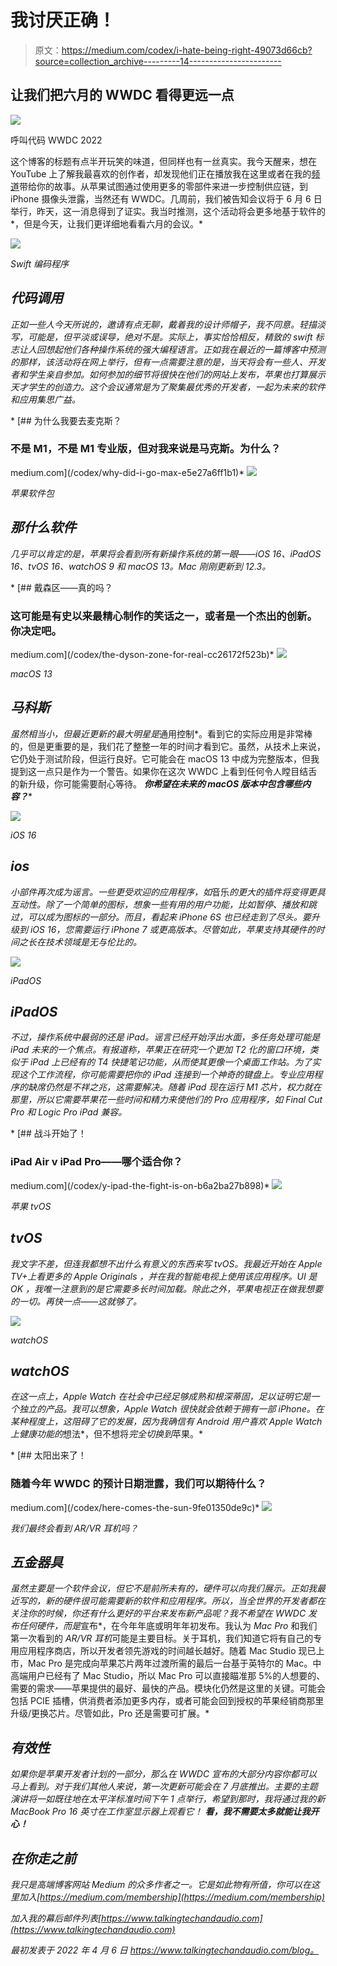 # 我讨厌正确！

> 原文：<https://medium.com/codex/i-hate-being-right-49073d66cb?source=collection_archive---------14----------------------->

## 让我们把六月的 WWDC 看得更远一点

![](img/94d7e9248e0bb3589f7f812ca05d9247.png)

呼叫代码 WWDC 2022

这个博客的标题有点半开玩笑的味道，但同样也有一丝真实。我今天醒来，想在 YouTube 上了解我最喜欢的创作者，却发现他们正在播放我在这里或者在我的[频道](https://www.youtube.com/c/DavidLewistalkingtechandaudio)带给你的故事。从苹果试图通过使用更多的零部件来进一步控制供应链，到 iPhone 摄像头泄露，当然还有 WWDC。几周前，我们被告知会议将于 6 月 6 日举行，昨天，这一消息得到了证实。我当时推测，这个活动将会更多地基于软件的*，但是今天，让我们更详细地看看六月的会议。*

*![](img/9e6286648e6a95cade7eda8f5f934cb7.png)*

*Swift 编码程序*

## *代码调用*

*正如一些人今天所说的，邀请有点无聊，戴着我的设计师帽子，我不同意。轻描淡写，可能是，但平淡或误导，绝对不是。*实际上*，事实恰恰相反，精致的 swift 标志让人回想起他们各种操作系统的强大编程语言。正如我在最近的一篇博客中预测的那样，该活动将在网上举行，但有一点需要注意的是，当天将会有一些人、开发者和学生亲自参加。如何参加的细节将很快在他们的网站上发布，苹果也打算展示天才学生的创造力。这个会议通常是为了聚集最优秀的开发者，一起为未来的软件和应用集思广益。*

*[](/codex/why-did-i-go-max-e5e27a6ff1b1) [## 为什么我要去麦克斯？

### 不是 M1，不是 M1 专业版，但对我来说是马克斯。为什么？

medium.com](/codex/why-did-i-go-max-e5e27a6ff1b1)* *![](img/a4db184f48e63b48b59378f765131741.png)*

*苹果软件包*

## *那什么软件*

*几乎可以肯定的是，苹果将会看到所有新操作系统的第一眼——iOS 16、iPadOS 16、tvOS 16、watchOS 9 和 macOS 13。Mac 刚刚更新到 12.3。*

*[](/codex/the-dyson-zone-for-real-cc26172f523b) [## 戴森区——真的吗？

### 这可能是有史以来最精心制作的笑话之一，或者是一个杰出的创新。你决定吧。

medium.com](/codex/the-dyson-zone-for-real-cc26172f523b)* *![](img/cb1d400cad1def7317bcba3c44d40313.png)*

*macOS 13*

## *马科斯*

*虽然相当小，但最近更新的最大明星是*通用控制*。看到它的实际应用是非常棒的，但是更重要的是，我们花了整整一年的时间才看到它。虽然，从技术上来说，它仍处于测试阶段，但运行良好。它可能会在 macOS 13 中成为完整版本，但我提到这一点只是作为一个警告。如果你在这次 WWDC 上看到任何令人瞠目结舌的新升级，你可能需要耐心等待。 ***你希望在未来的 macOS 版本中包含哪些内容？****

*![](img/364e6abe08e313d0cde5cf2e40f729a6.png)*

*iOS 16*

## *ios*

*小部件再次成为谣言。一些更受欢迎的应用程序，如*音乐*的更大的插件将变得更具互动性。除了一个简单的图标，想象一些有用的用户功能，比如暂停、播放和跳过，可以成为图标的一部分。而且，看起来 iPhone 6S 也已经走到了尽头。要升级到 iOS 16，您需要运行 iPhone 7 或更高版本。尽管如此，苹果支持其硬件的时间之长在技术领域是无与伦比的。*

*![](img/0b747279cbb73f5b5104ff8cc64d232e.png)*

*iPadOS*

## *iPadOS*

*不过，操作系统中最弱的还是 iPad。谣言已经开始浮出水面，多任务处理可能是 iPad 未来的一个焦点。有报道称，苹果正在研究一个更加 T2 化的窗口环境，类似于 iPad 上已经有的 T4 快捷笔记功能，从而使其更像一个桌面工作站。为了实现这个工作流程，你可能需要把你的 iPad 连接到一个神奇的键盘上。专业应用程序的缺席仍然是不祥之兆，这需要解决。随着 iPad 现在运行 M1 芯片，权力就在那里，所以它需要苹果花一些时间和精力来使他们的 Pro 应用程序，如 *Final Cut Pro* 和 *Logic Pro* iPad 兼容。*

*[](/codex/y-ipad-the-fight-is-on-b6a2ba27b898) [## 战斗开始了！

### iPad Air v iPad Pro——哪个适合你？

medium.com](/codex/y-ipad-the-fight-is-on-b6a2ba27b898)* *![](img/05e05a3a989a095b0c9a282b990bc842.png)*

*苹果 tvOS*

## *tvOS*

*我文字不差，但连我都想不出什么有意义的东西来写 tvOS。我最近开始在 Apple TV+上看更多的 *Apple Originals* ，并在我的智能电视上使用该应用程序。UI 是 *OK* ，我唯一注意到的是它需要多长时间加载。除此之外，苹果电视正在做我想要的一切。再快一点——这就够了。*

*![](img/763f99c68306d4abf490f33a8284c78f.png)*

*watchOS*

## *watchOS*

*在这一点上，Apple Watch 在社会中已经足够成熟和根深蒂固，足以证明它是一个独立的产品。我可以想象，Apple Watch 很快就会依赖于拥有一部 iPhone。在某种程度上，这阻碍了它的发展，因为我确信有 Android 用户喜欢 Apple Watch 上健康功能的*想法*，但不想将*完全切换到*苹果。*

*[](/codex/here-comes-the-sun-9fe01350de9c) [## 太阳出来了！

### 随着今年 WWDC 的预计日期泄露，我们可以期待什么？

medium.com](/codex/here-comes-the-sun-9fe01350de9c)* *![](img/d032d702f20be6aaa227c80ceb8a0edf.png)*

*我们最终会看到 AR/VR 耳机吗？*

## *五金器具*

*虽然主要是一个软件会议，但它不是前所未有的，硬件可以向我们展示。正如我最近写的，新的硬件很可能需要新的软件和应用程序。所以，当全世界的开发者都在关注你的时候，你还有什么更好的平台来发布新产品呢？我不希望在 WWDC 发布任何硬件，而是*宣布*，在今年年底或明年年初发布。我认为 *Mac Pro* 和我们第一次看到的 *AR/VR 耳机*可能是主要目标。关于耳机，我们知道它将有自己的专用应用程序商店，所以开发者领先游戏的时间越长越好。随着 Mac Studio 现已上市，Mac Pro 是完成向苹果芯片两年过渡所需的最后一台基于英特尔的 Mac。中高端用户已经有了 Mac Studio，所以 Mac Pro 可以直接瞄准那 5%的人想要的、需要的需求——苹果提供的最好、最快的产品。模块化仍然是这里的关键。可能会包括 PCIE 插槽，供消费者添加更多内存，或者可能会回到授权的苹果经销商那里升级/更换芯片。尽管如此，Pro 还是需要可扩展。*

## *有效性*

*如果你是苹果开发者计划的一部分，那么在 WWDC 宣布的大部分内容你都可以马上看到。对于我们其他人来说，第一次更新可能会在 7 月底推出。主要的主题演讲将一如既往地在太平洋标准时间下午 1 点举行，希望到那时，我将通过我的新 MacBook Pro 16 英寸在工作室显示器上观看它！ ***看，我不需要太多就能让我开心！****

## *在你走之前*

*我只是高端博客网站 Medium 的众多作者之一。它是如此物有所值，你可以在这里加入[https://medium.com/membership](https://medium.com/membership)*

*加入我的幕后邮件列表[https://www.talkingtechandaudio.com](https://www.talkingtechandaudio.com)*

*最初发表于 2022 年 4 月 6 日 https://www.talkingtechandaudio.com/blog。*